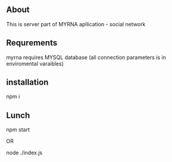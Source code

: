 ## About 

This is server part of MYRNA apllication - social network

## Requrements 

myrna requires MYSQL database (all connection parameters is in enviromental varaibles)

## installation

npm i

## Lunch

npm start 

OR

node ./index.js


